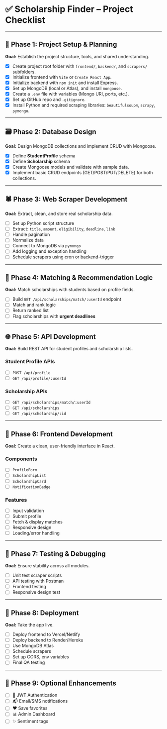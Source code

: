 
# ✅ Scholarship Finder – Project Checklist

---

## 🔧 Phase 1: Project Setup & Planning
**Goal:** Establish the project structure, tools, and shared understanding.

- [x] Create project root folder with `frontend/`, `backend/`, and `scrapers/` subfolders.
- [x] Initialize frontend with `Vite` or `Create React App`.
- [x] Initialize backend with `npm init` and install Express.
- [x] Set up MongoDB (local or Atlas), and install `mongoose`.
- [x] Create a `.env` file with variables (Mongo URI, ports, etc.).
- [x] Set up GitHub repo and `.gitignore`.
- [x] Install Python and required scraping libraries: `beautifulsoup4`, `scrapy`, `pymongo`.

---

## 🗃️ Phase 2: Database Design
**Goal:** Design MongoDB collections and implement CRUD with Mongoose.

- [x] Define **StudentProfile** schema
- [x] Define **Scholarship** schema
- [x] Create Mongoose models and validate with sample data.
- [x] Implement basic CRUD endpoints (GET/POST/PUT/DELETE) for both collections.

---

## 🕷️ Phase 3: Web Scraper Development
**Goal:** Extract, clean, and store real scholarship data.

- [ ] Set up Python script structure
- [ ] Extract: `title`, `amount`, `eligibility`, `deadline`, `link`
- [ ] Handle pagination
- [ ] Normalize data
- [ ] Connect to MongoDB via `pymongo`
- [ ] Add logging and exception handling
- [ ] Schedule scrapers using cron or backend-trigger

---

## 🧠 Phase 4: Matching & Recommendation Logic
**Goal:** Match scholarships with students based on profile fields.

- [ ] Build `GET /api/scholarships/match/:userId` endpoint
- [ ] Match and rank logic
- [ ] Return ranked list
- [ ] Flag scholarships with **urgent deadlines**

---

## 🌐 Phase 5: API Development
**Goal:** Build REST API for student profiles and scholarship lists.

### Student Profile APIs
- [ ] `POST /api/profile`
- [ ] `GET /api/profile/:userId`

### Scholarship APIs
- [ ] `GET /api/scholarships/match/:userId`
- [ ] `GET /api/scholarships`
- [ ] `GET /api/scholarship/:id`

---

## 🎨 Phase 6: Frontend Development
**Goal:** Create a clean, user-friendly interface in React.

### Components
- [ ] `ProfileForm`
- [ ] `ScholarshipList`
- [ ] `ScholarshipCard`
- [ ] `NotificationBadge`

### Features
- [ ] Input validation
- [ ] Submit profile
- [ ] Fetch & display matches
- [ ] Responsive design
- [ ] Loading/error handling

---

## 🧪 Phase 7: Testing & Debugging
**Goal:** Ensure stability across all modules.

- [ ] Unit test scraper scripts
- [ ] API testing with Postman
- [ ] Frontend testing
- [ ] Responsive design test

---

## 🚀 Phase 8: Deployment
**Goal:** Take the app live.

- [ ] Deploy frontend to Vercel/Netlify
- [ ] Deploy backend to Render/Heroku
- [ ] Use MongoDB Atlas
- [ ] Schedule scrapers
- [ ] Set up CORS, env variables
- [ ] Final QA testing

---

## 🌱 Phase 9: Optional Enhancements

- [ ] 🔐 JWT Authentication
- [ ] 📬 Email/SMS notifications
- [ ] ❤️ Save favorites
- [ ] 📊 Admin Dashboard
- [ ] ✨ Sentiment tags
